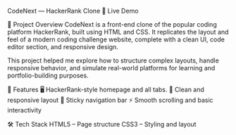 CodeNext — HackerRank Clone
🔗 Live Demo

📌 Project Overview
CodeNext is a front-end clone of the popular coding platform HackerRank, built using HTML and CSS. It replicates the layout and feel of a modern coding challenge website, complete with a clean UI, code editor section, and responsive design.

This project helped me explore how to structure complex layouts, handle responsive behavior, and simulate real-world platforms for learning and portfolio-building purposes.

🧩 Features
🖥️ HackerRank-style homepage and all tabs.
🎨 Clean and responsive layout
🧭 Sticky navigation bar
⚡ Smooth scrolling and basic interactivity

🛠️ Tech Stack
HTML5 – Page structure
CSS3 – Styling and layout

